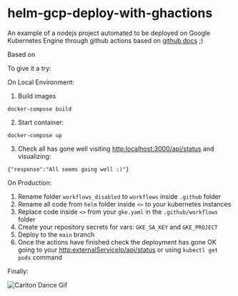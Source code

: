 # helm-gcp-deploy-with-ghactions

An example of a nodejs project automated to be deployed on Google Kubernetes Engine through github actions based on [github docs](https://docs.github.com/es/actions/deployment/deploying-to-your-cloud-provider/deploying-to-google-kubernetes-engine) ;)

Based on 

To give it a try:

On Local Environment:

1. Build images

 ```
 docker-compose build
 ```

2. Start container:
 ```
 docker-compose up
 ```

3. Check all has gone well visiting [http:localhost:3000/api/status](http:localhost:3000/api/status) and visualizing:
```
{"response":"All seems going well :)"}
```


On Production: 

1. Rename folder ```workflows_disabled``` to ```workflows``` inside ```.github``` folder
2. Rename all code from ```helm``` folder inside ```<>``` to your kubernetes instances
3. Replace code inside ```<>``` from your ```gke.yaml``` in the ```.github/workflows``` folder
4. Create your repository secrets for vars: ```GKE_SA_KEY``` and ```GKE_PROJECT```
4. Deploy to the ```main``` branch
5. Once the actions have finished check the deployment has gone OK going to your [http:externalServiceIp/api/status](http:externalServiceIp/api/status) or using ```kubectl get pods``` command


Finally: 

![Carlton Dance Gif](https://c.tenor.com/5aSwUta1sd4AAAAC/the-fresh-prince-of-bel-air-will-smith.gif)
